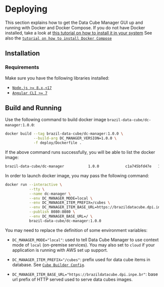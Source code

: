 # Deploying

This section explains how to get the Data Cube Manager GUI up and running with Docker and Docker Compose.
If you do not have Docker installed, take a look at [this tutorial on how to install it in your system](https://docs.docker.com/install/)
See also the [`tutorial on how to install Docker Compose`](https://docs.docker.com/compose/install/)


## Installation
### Requirements

Make sure you have the following libraries installed:

- [`Node.js >= 8.x,<17`](https://nodejs.org/en/)
- [`Angular CLI >= 7`](https://angular.io/)


## Build and Running

Use the following command to build docker image ``brazil-data-cube/dc-manager:1.0.0``:

```bash
docker build --tag brazil-data-cube/dc-manager:1.0.0 \
             --build-arg DC_MANAGER_VERSION=1.0.0 \
             -f deploy/Dockerfile .
```

If the above command runs successfully, you will be able to list the docker image:

```bash
brazil-data-cube/dc-manager           1.0.0            c1a745bfd47e   11 minutes ago   74.7MB
```

In order to launch docker image, you may pass the following command:

```bash
docker run --interactive \
           --tty \
           --name dc-manager \
           --env DC_MANAGER_MODE=local \
           --env DC_MANAGER_ITEM_PREFIX=/cubes \
           --env DC_MANAGER_ITEM_BASE_URL=https://brazildatacube.dpi.inpe.br \
           --publish 8080:8080 \
           --env DC_MANAGER_BASE_URL=/ \
           brazil-data-cube/dc-manager:1.0.0
```

You may need to replace the definition of some environment variables:

- ``DC_MANAGER_MODE="local"``: used to tell Data Cube Manager to use context mode of ``local`` (on-premise services). You may also set to ``cloud`` if your application is running with AWS set up support.

- ``DC_MANAGER_ITEM_PREFIX="/cubes"``: prefix used for data cube items in database. See [``Cube Builder Config``](https://cube-builder.readthedocs.io/en/latest/configuration.html#cube_builder.config.Config.ITEM_PREFIX).

- ``DC_MANAGER_ITEM_BASE_URL="https://brazildatacube.dpi.inpe.br"``: base url prefix of HTTP served used to serve data cubes images.
